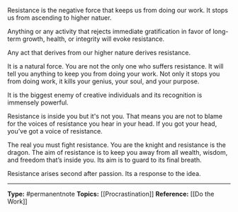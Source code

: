 Resistance is the negative force that keeps us from doing our work. It stops us from ascending to higher natuer. 

Anything or any activity that rejects immediate gratification in favor of long-term growth, health, or integrity will evoke resistance.

Any act that derives from our higher nature derives resistance. 

It is a natural force. You are not the only one who suffers resistance. It will tell you anything to keep you from doing your work. Not only it stops you from doing work, it kills your genius, your soul, and your purpose.


It is the biggest enemy of creative individuals and its recognition is immensely powerful.

Resistance is inside you but it's not you. That means you are not to blame for the voices of resistance you hear in your head. If you got your head, you’ve got a voice of resistance.

The real you must fight resistance. You are the knight and resistance is the dragon. The aim of resistance is to keep you away from all wealth, wisdom, and freedom that’s inside you. Its aim is to guard to its final breath.

Resistance arises second after passion. Its a response to the idea.


----
**Type:** #permanentnote 
**Topics:** [[Procrastination]]
**Reference:** [[Do the Work]]



